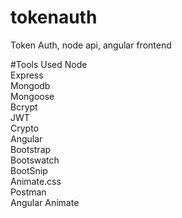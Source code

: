 # tokenauth
Token Auth, node api, angular frontend

#Tools Used
Node <br />
Express <br />
Mongodb  <br />
Mongoose  <br />
Bcrypt <br />
JWT  <br />
Crypto  <br />
Angular <br />
Bootstrap <br />
Bootswatch <br />
BootSnip <br />
Animate.css <br />
Postman <br />
Angular Animate
